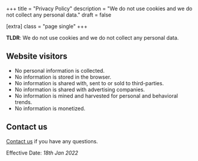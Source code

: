 +++
title = "Privacy Policy"
description = "We do not use cookies and we do not collect any personal data."
draft = false

[extra]
class = "page single"
+++

**TLDR**: We do not use cookies and we do not collect any personal data.

## Website visitors

- No personal information is collected.
- No information is stored in the browser.
- No information is shared with, sent to or sold to third-parties.
- No information is shared with advertising companies.
- No information is mined and harvested for personal and behavioral trends.
- No information is monetized.

## Contact us

[Contact us](https://fribyte.no) if you have any questions.

Effective Date: _18th Jan 2022_
